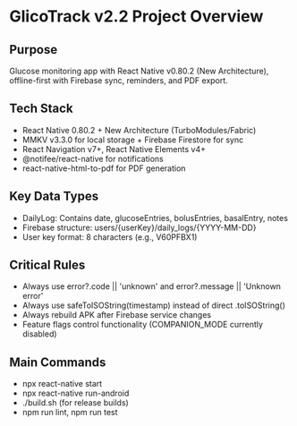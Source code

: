 # GlicoTrack v2.2 Project Overview

## Purpose
Glucose monitoring app with React Native v0.80.2 (New Architecture), offline-first with Firebase sync, reminders, and PDF export.

## Tech Stack
- React Native 0.80.2 + New Architecture (TurboModules/Fabric)
- MMKV v3.3.0 for local storage + Firebase Firestore for sync
- React Navigation v7+, React Native Elements v4+
- @notifee/react-native for notifications
- react-native-html-to-pdf for PDF generation

## Key Data Types
- DailyLog: Contains date, glucoseEntries, bolusEntries, basalEntry, notes
- Firebase structure: users/{userKey}/daily_logs/{YYYY-MM-DD}
- User key format: 8 characters (e.g., V60PFBX1)

## Critical Rules
- Always use error?.code || 'unknown' and error?.message || 'Unknown error'
- Always use safeToISOString(timestamp) instead of direct .toISOString()
- Always rebuild APK after Firebase service changes
- Feature flags control functionality (COMPANION_MODE currently disabled)

## Main Commands
- npx react-native start
- npx react-native run-android
- ./build.sh (for release builds)
- npm run lint, npm run test